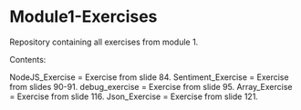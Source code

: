 # Module1-Exercises

Repository containing all exercises from module 1.

Contents:

NodeJS_Exercise = Exercise from slide 84.
Sentiment_Exercise = Exercise from slides 90-91.
debug_exercise = Exercise from slide 95.
Array_Exercise = Exercise from slide 116.
Json_Exercise = Exercise from slide 121.